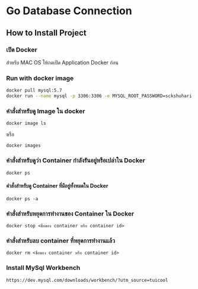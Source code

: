 # Go Database Connection
## How to Install Project
### เปิด Docker
สำหรับ MAC OS ให้กดเปิด Application Docker ก่อน

### Run with docker image
```bash
docker pull mysql:5.7
docker run --name mysql -p 3306:3306 -e MYSQL_ROOT_PASSWORD=sckshuhari -d mysql:5.7
```

### คำสั่งสำหรับดู Image ใน docker
```
docker image ls
```
หรือ
```
docker images
```

### คำสั่งสำหรับดูว่า Container กำลังรันอยู่หรือเปล่าใน Docker
```
docker ps
```

#### คำสั่งสำหรับดู Container ที่มีอยู่ทั้งหมดใน Docker
```
docker ps -a
```

### คำสั่งสำหรับหยุดการทำงานของ Container ใน Docker
```
docker stop <ชื่อของ container หรือ container id>
```

### คำสั่งสำหรับลบ container ที่หยุดการทำงานแล้ว
```
docker rm <ชื่อของ container หรือ container id>
```

### Install MySql Workbench
```bash
https://dev.mysql.com/downloads/workbench/?utm_source=tuicool
```
